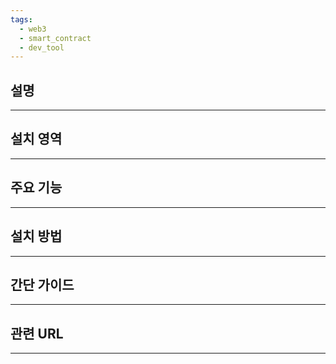 ```yaml
---
tags:
  - web3
  - smart_contract
  - dev_tool
---
```

## 설명
---

## 설치 영역
---

## 주요 기능
---

## 설치 방법
---

## 간단 가이드
---


## 관련 URL
---
